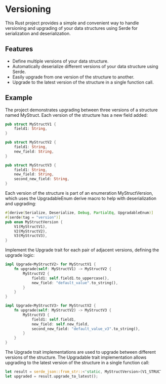 # Versioning

This Rust project provides a simple and convenient way to handle versioning and upgrading of your data structures using Serde for serialization and deserialization.

## Features
* Define multiple versions of your data structure.
* Automatically deserialize different versions of your data structure using Serde.
* Easily upgrade from one version of the structure to another.
* Upgrade to the latest version of the structure in a single function call.

## Example

The project demonstrates upgrading between three versions of a structure named MyStruct. Each version of the structure has a new field added:

```rust
pub struct MyStructV1 {
    field1: String,
}

pub struct MyStructV2 {
    field1: String,
    new_field: String,
}

pub struct MyStructV3 {
    field1: String,
    new_field: String,
    second_new_field: String,
}
```

Each version of the structure is part of an enumeration MyStructVersion, which uses the UpgradableEnum derive macro to help with deserialization and upgrading:

```rust
#[derive(Serialize, Deserialize, Debug, PartialEq, UpgradableEnum)]
#[serde(tag = "version")]
pub enum MyStructVersion {
    V1(MyStructV1),
    V2(MyStructV2),
    V3(MyStructV3),
}
```

Implement the Upgrade trait for each pair of adjacent versions, defining the upgrade logic:

```rust
impl Upgrade<MyStructV2> for MyStructV1 {
    fn upgrade(self: MyStructV1) -> MyStructV2 {
        MyStructV2 {
            field1: self.field1.to_uppercase(),
            new_field: "default_value".to_string(),
        }
    }
}

impl Upgrade<MyStructV3> for MyStructV2 {
    fn upgrade(self: MyStructV2) -> MyStructV3 {
        MyStructV3 {
            field1: self.field1,
            new_field: self.new_field,
            second_new_field: "default_value_v3".to_string(),
        }
    }
}
```

The Upgrade trait implementations are used to upgrade between different versions of the structure. The Upgradable trait implementation allows upgrading to the latest version of the structure in a single function call:

```rust
let result = serde_json::from_str::<'static, MyStructVersion>(V1_STRUCT)?;
let upgraded = result.upgrade_to_latest();
```

